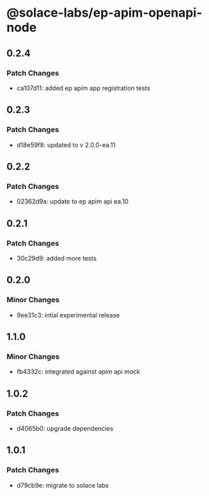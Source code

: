 # @solace-labs/ep-apim-openapi-node

## 0.2.4

### Patch Changes

- ca107d11: added ep apim app registration tests

## 0.2.3

### Patch Changes

- d18e59f8: updated to v 2.0.0-ea.11

## 0.2.2

### Patch Changes

- 02362d9a: update to ep apim api ea.10

## 0.2.1

### Patch Changes

- 30c29d9: added more tests

## 0.2.0

### Minor Changes

- 9ee31c3: intial experimental release

## 1.1.0

### Minor Changes

- fb4332c: integrated against apim api mock

## 1.0.2

### Patch Changes

- d4065b0: upgrade dependencies

## 1.0.1

### Patch Changes

- d79cb9e: migrate to solace labs
